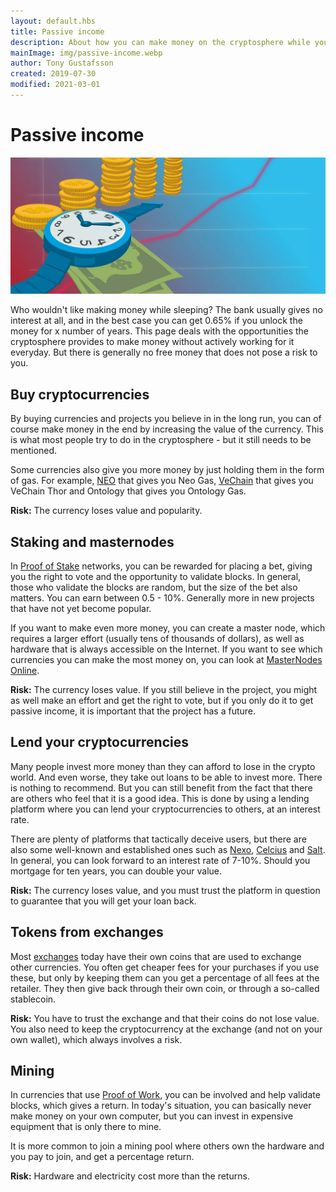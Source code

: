 ```yaml
---
layout: default.hbs
title: Passive income
description: About how you can make money on the cryptosphere while you sleep. By holding coins, staking, master nodes, mortgaging and mining.
mainImage: img/passive-income.webp
author: Tony Gustafsson
created: 2019-07-30
modified: 2021-03-01
---
```


# Passive income

![Passive income](../img/passive-income.webp 'Passive income')

Who wouldn't like making money while sleeping? The bank usually gives no interest at all, and in the best case you can get 0.65% if you unlock the money for x number of years. This page deals with the opportunities the cryptosphere provides to make money without actively working for it everyday. But there is generally no free money that does not pose a risk to you.

## Buy cryptocurrencies

By buying currencies and projects you believe in in the long run, you can of course make money in the end by increasing the value of the currency. This is what most people try to do in the cryptosphere - but it still needs to be mentioned.

Some currencies also give you more money by just holding them in the form of gas. For example, [NEO](/cryptocurrencies/neo.html) that gives you Neo Gas, [VeChain](/cryptocurrencies/vechain.html) that gives you VeChain Thor and Ontology that gives you Ontology Gas.

**Risk:** The currency loses value and popularity.

## Staking and masternodes

In [Proof of Stake](/technology/proof-of-stake.html) networks, you can be rewarded for placing a bet, giving you the right to vote and the opportunity to validate blocks. In general, those who validate the blocks are random, but the size of the bet also matters. You can earn between 0.5 - 10%. Generally more in new projects that have not yet become popular.

If you want to make even more money, you can create a master node, which requires a larger effort (usually tens of thousands of dollars), as well as hardware that is always accessible on the Internet. If you want to see which currencies you can make the most money on, you can look at [MasterNodes Online](https://masternodes.online/).

**Risk:** The currency loses value. If you still believe in the project, you might as well make an effort and get the right to vote, but if you only do it to get passive income, it is important that the project has a future.

## Lend your cryptocurrencies

Many people invest more money than they can afford to lose in the crypto world. And even worse, they take out loans to be able to invest more. There is nothing to recommend. But you can still benefit from the fact that there are others who feel that it is a good idea. This is done by using a lending platform where you can lend your cryptocurrencies to others, at an interest rate.

There are plenty of platforms that tactically deceive users, but there are also some well-known and established ones such as [Nexo](https://nexo.io/), [Celcius](https://celsius.network/) and [Salt](https://saltlending.com/). In general, you can look forward to an interest rate of 7-10%. Should you mortgage for ten years, you can double your value.

**Risk:** The currency loses value, and you must trust the platform in question to guarantee that you will get your loan back.

## Tokens from exchanges

Most [exchanges](/market/exchanges.html) today have their own coins that are used to exchange other currencies. You often get cheaper fees for your purchases if you use these, but only by keeping them can you get a percentage of all fees at the retailer. They then give back through their own coin, or through a so-called stablecoin.

**Risk:** You have to trust the exchange and that their coins do not lose value. You also need to keep the cryptocurrency at the exchange (and not on your own wallet), which always involves a risk.

## Mining

In currencies that use [Proof of Work](/technology/proof-of-work.html), you can be involved and help validate blocks, which gives a return. In today's situation, you can basically never make money on your own computer, but you can invest in expensive equipment that is only there to mine.

It is more common to join a mining pool where others own the hardware and you pay to join, and get a percentage return.

**Risk:** Hardware and electricity cost more than the returns.
